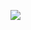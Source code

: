 [![](https://geek-trip.ru/wp-content/uploads/2020/10/bkdtyjp5l4a_1_-removebg-preview.png)](./page/index.html)